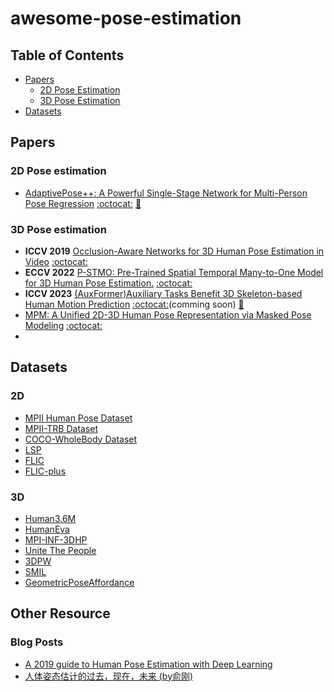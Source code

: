 # awesome-pose-estimation

## Table of Contents
- [Papers](#papers)
  - [2D Pose Estimation](#2d-pose-estimation)
  - [3D Pose Estimation](#3d-pose-estimation)
- [Datasets](#datasets)

## Papers

### 2D Pose estimation
+ [AdaptivePose++: A Powerful Single-Stage Network for Multi-Person Pose Regression](https://arxiv.org/abs/2210.04014) [:octocat:](https://github.com/buptxyb666/AdaptivePose) [:memo:](./papers/AdaptivePose++.md)

### 3D Pose estimation
+ **ICCV 2019** [Occlusion-Aware Networks for 3D Human Pose Estimation in Video]() [:octocat:]()
+ **ECCV 2022** [P-STMO: Pre-Trained Spatial Temporal Many-to-One Model for 3D Human Pose Estimation.](https://arxiv.org/abs/2203.07628) [:octocat:](https://github.com/paTRICK-swk/P-STMO)
+ **ICCV 2023** [(AuxFormer)Auxiliary Tasks Benefit 3D Skeleton-based Human Motion Prediction](https://arxiv.org/abs/2308.08942) [:octocat:](https://github.com/MediaBrain-SJTU/AuxFormer)(comming soon) [:memo:](./papers/AuxFormer.md)
+ [MPM: A Unified 2D-3D Human Pose Representation via Masked Pose Modeling](https://arxiv.org/abs/2306.17201) [:octocat:](https://github.com/vvirgooo2/MPM)
+ 

## Datasets
### 2D
- [MPII Human Pose Dataset](http://human-pose.mpi-inf.mpg.de/)
- [MPII-TRB Dataset](https://github.com/kennymckormick/Triplet-Representation-of-human-Body)
- [COCO-WholeBody Dataset](https://github.com/jin-s13/COCO-WholeBody)
- [LSP](http://sam.johnson.io/research/lsp.html)
- [FLIC](https://bensapp.github.io/flic-dataset.html)
- [FLIC-plus](https://cims.nyu.edu/~tompson/flic_plus.htm)

### 3D
- [Human3.6M](http://vision.imar.ro/human3.6m/description.php)
- [HumanEva](http://humaneva.is.tue.mpg.de/)
- [MPI-INF-3DHP](http://gvv.mpi-inf.mpg.de/3dhp-dataset/)
- [Unite The People](http://files.is.tuebingen.mpg.de/classner/up/)
- [3DPW](http://virtualhumans.mpi-inf.mpg.de/3DPW/)
- [SMIL](https://github.com/CalciferZh/SMPL/pull/11)
- [GeometricPoseAffordance](http://wangzheallen.github.io/GPA)


## Other Resource
### Blog Posts
- [A 2019 guide to Human Pose Estimation with Deep Learning](https://blog.nanonets.com/human-pose-estimation-2d-guide/?from=timeline&isappinstalled=0)
- [人体姿态估计的过去，现在，未来 (by俞刚)](https://zhuanlan.zhihu.com/p/85506259)